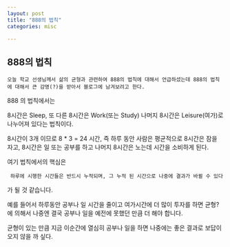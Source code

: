 ```yaml
---
layout: post
title: "888의 법칙"
categories: misc

---
```




## 888의 법칙

``오늘 학교 선생님께서 삶의 균형과 관련하여 888의 법칙에 대해서 언급하셨는데 888의 법칙에 대해서 큰 감명(?)을 받아서 블로그에 남겨보려고 한다.``

888 의 법칙에서는

8시간은 Sleep, 또 다른 8시간은  Work(또는 Study) 나머지 8시간은 Leisure(여가)로 나누어져 있다는 법칙이다.

8시간이 3개 이므로 8 * 3 = 24 시간, 즉 하루 동안 사람은 평균적으로 8시간은 잠을 자고, 8시간은 일 또는 공부를 하고 나머지 8시간은 노는데 시간을 소비하게 된다.

여기 법칙에서의 핵심은

`` 하루에 시행한 시간들은 반드시 누적되며, 그 누적 된 시간으로 나중에 결과가 바뀔 수 있다``

가 될 것 같습니다.

예를 들어서 하루동안 공부나 일 시간을 줄이고 여가시간에 더 많이 투자를 하면 균형?에 의해서 나중엔 결국 공부나 일을 예전에 못했던 만큼 더 해야 합니다.

균형이 있는 만큼 지금 이순간에 열심히 공부나 일을 하면 나중에는 좋은 결과로 보답이  오지 않을 까 싶다.

